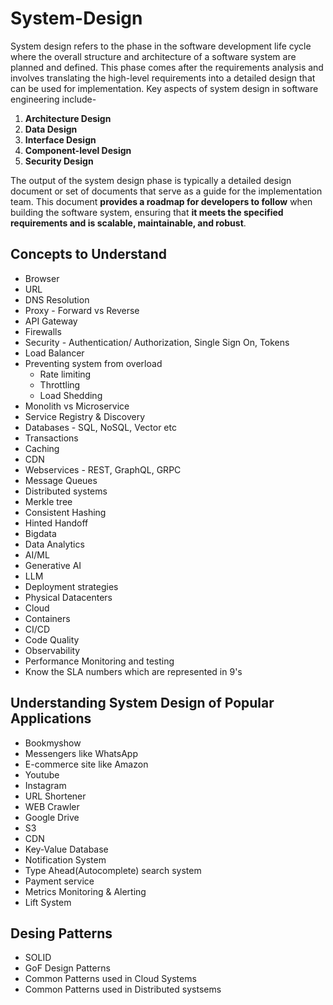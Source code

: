 # System-Design
System design refers to the phase in the software development life cycle where the overall structure and architecture of a software system are planned and defined. This phase comes after the requirements analysis and involves translating the high-level requirements into a detailed design that can be used for implementation.
Key aspects of system design in software engineering include- 

1. **Architecture Design**
2. **Data Design**
3. **Interface Design**
4. **Component-level Design**
5. **Security Design**
   
The output of the system design phase is typically a detailed design document or set of documents that serve as a guide for the implementation team. This document **provides a roadmap for developers to follow** when building the software system, ensuring that **it meets the specified requirements and is scalable, maintainable, and robust**.

 ## Concepts to Understand
 * Browser
 * URL
 * DNS Resolution
 * Proxy - Forward vs Reverse
 * API Gateway
 * Firewalls
 * Security - Authentication/ Authorization, Single Sign On, Tokens
 * Load Balancer
 * Preventing system from overload
   * Rate limiting
   * Throttling
   * Load Shedding
 * Monolith vs Microservice
 * Service Registry & Discovery
 * Databases - SQL, NoSQL, Vector etc
 * Transactions
 * Caching
 * CDN
 * Webservices - REST, GraphQL, GRPC
 * Message Queues
 * Distributed systems
 * Merkle tree
 * Consistent Hashing
 * Hinted Handoff
 * Bigdata
 * Data Analytics
 * AI/ML
 * Generative AI
 * LLM
 * Deployment strategies
 * Physical Datacenters
 * Cloud
 * Containers
 * CI/CD
 * Code Quality
 * Observability
 * Performance Monitoring and testing
 * Know the SLA numbers which are represented in 9's
## Understanding System Design of Popular Applications

* Bookmyshow
* Messengers like WhatsApp
* E-commerce site like Amazon
* Youtube
* Instagram
* URL Shortener
* WEB Crawler
* Google Drive
* S3
* CDN
* Key-Value Database
* Notification System
* Type Ahead(Autocomplete) search system
* Payment service
* Metrics Monitoring & Alerting
* Lift System

 ## Desing Patterns
  
  * SOLID
  * GoF Design Patterns
  * Common Patterns used in Cloud Systems
  * Common Patterns used in Distributed systsems
